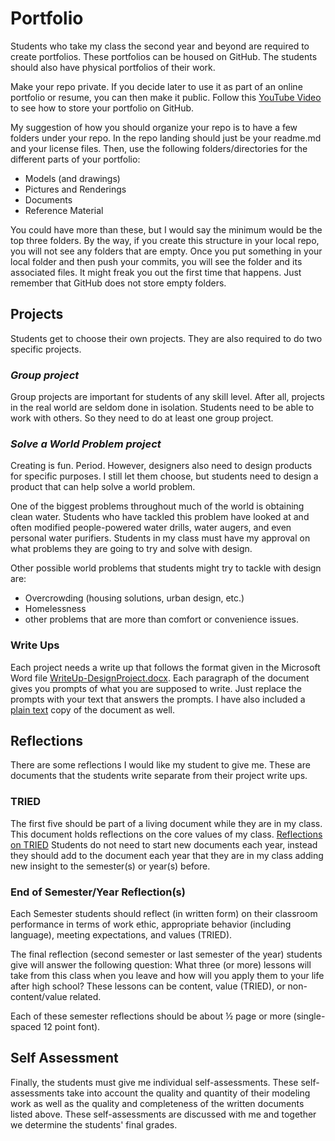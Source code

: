 # Portfolio
Students who take my class the second year and beyond are required to create portfolios.  These portfolios can be housed on GitHub.  The students should also have physical portfolios of their work.

Make your repo private.  If you decide later to use it as part of an online portfolio or resume, you can then make it public.  Follow this [YouTube Video](https://www.youtube.com/watch?v=l9rcfkhii9M&feature=youtu.be) to see how to store your portfolio on GitHub.

My suggestion of how you should organize your repo is to have a few folders under your repo.  In the repo landing should just be your readme.md and your license files.  Then, use the following folders/directories for the different parts of your portfolio:

* Models (and drawings)
* Pictures and Renderings
* Documents
* Reference Material

You could have more than these, but I would say the minimum would be the top three folders.  By the way, if you create this structure in your local repo, you will not see any folders that are empty.  Once you put something in your local folder and then push your commits, you will see the folder and its associated files.  It might freak you out the first time that happens.  Just remember that GitHub does not store empty folders.

## Projects
Students get to choose their own projects.  They are also required to do two specific projects.

### *Group project*
Group projects are important for students of any skill level.  After all, projects in the real world are seldom done in isolation.  Students need to be able to work with others.  So they need to do at least one group project.

### *Solve a World Problem project*
Creating is fun.  Period.  However, designers also need to design products for specific purposes.  I still let them choose, but students need to design a product that can help solve a world problem.  

One of the biggest problems throughout much of the world is obtaining clean water.  Students who have tackled this problem have looked at and often modified people-powered water drills, water augers, and even personal water purifiers.  Students in my class must have my approval on what problems they are going to try and solve with design.

Other possible world problems that students might try to tackle with design are:
* Overcrowding (housing solutions, urban design, etc.)
* Homelessness
* other problems that are more than comfort or convenience issues.

### Write Ups
Each project needs a write up that follows the format given in the Microsoft Word file [WriteUp-DesignProject.docx](https://github.com/MichaelTMiyoshi/DesignWithMiyoshi/blob/master/Portfolio/WriteUp-DesignProject.docx).  Each paragraph of the document gives you prompts of what you are supposed to write.  Just replace the prompts with your text that answers the prompts.  I have also included a [plain text](https://github.com/MichaelTMiyoshi/DesignWithMiyoshi/blob/master/Portfolio/WriteUp-DesignProject.txt) copy of the document as well.

## Reflections
There are some reflections I would like my student to give me.  These are documents that the students write separate from their project write ups.

### TRIED
The first five should be part of a living document while they are in my class.  This document holds reflections on the core values of my class.  [Reflections on TRIED](https://github.com/MichaelTMiyoshi/DesignWithMiyoshi/blob/master/Portfolio/Reflections-TRIED.md)  Students do not need to start new documents each year, instead they should add to the document each year that they are in my class adding new insight to the semester(s) or year(s) before.

### End of Semester/Year Reflection(s)
Each Semester students should reflect (in written form) on their classroom performance in terms of work ethic, appropriate behavior (including language), meeting expectations, and values (TRIED).

The final reflection (second semester or last semester of the year) students give will answer the following question: What three (or more) lessons will take from this class when you leave and how will you apply them to your life after high school?  These lessons can be content, value (TRIED), or non-content/value related.  

Each of these semester reflections should be about ½ page or more (single-spaced 12 point font).

## Self Assessment
Finally, the students must give me individual self-assessments.  These self-assessments take into account the quality and quantity of their modeling work as well as the quality and completeness of the written documents listed above.  These self-assessments are discussed with me and together we determine the students' final grades.
